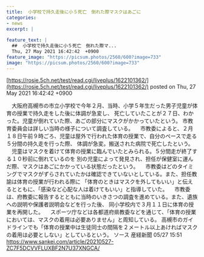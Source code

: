 ```yaml
---
title:  小学校で持久走後に小５死亡　倒れた際マスクはあごに  
categories:
- news
excerpt: |
  
feature_text: |
  ##  小学校で持久走後に小５死亡　倒れた際マ...
  Thu, 27 May 2021 16:42:42  +0900
feature_image: "https://picsum.photos/2560/600?image=733"
image: "https://picsum.photos/2560/600?image=733"
---
```


[https://rosie.5ch.net/test/read.cgi/liveplus/1622101362/](https://rosie.5ch.net/test/read.cgi/liveplus/1622101362/)
posted on Thu, 27 May 2021 16:42:42  +0900

<!--more-->

　大阪府高槻市の市立小学校で今年２月、当時、小学５年生だった男子児童が体育の授業で持久走をした後に体調が急変し、 死亡していたことが２７日、わかった。児童が倒れていた際、あごの部分にマスクがかかっていたという。 市教育委員会は詳しい当時の様子について調査している。 　市教委によると、２月１８日午前９時ごろ、児童は屋外で行われた体育の授業で、自分のペースで走る５分間の持久走を行った際、 体調が急変。搬送された病院で死亡したという。 　児童はマスクを着けて体育の授業に臨んでいたとみられる。５分間走が終了する１０秒前に倒れているのを 別の児童によって発見され、担任が保健室に運んだ際、マスクはあごにかかっている状態だったという。 　市教委はどのタイミングでマスクがずらされていたかは確認できていないとしている。また、担任教諭は体育の授業が行われる際に 「体育のときはマスクを外してもいい」と伝えるとともに、「感染など心配な人は着けてもいい」と指導していた。 　市教委は、府教委に報告するとともに当時のいきさつの調査を進めている。また、遺族への説明や保護者説明会などを行った後、 同小学校内で３月１１日に体育の授業を再開した。 　スポーツ庁などは各都道府県教委などを通じて、「体育の授業においては、マスクの着用は必要ありません」と周知している。 高槻市のガイドラインでも「体育の授業中は生徒同士の間隔を２メートル以上あければマスクの着用は必要としない」としているという。 ソース 産経新聞 05/27 15:51 https://www.sankei.com/article/20210527-ZC7F5DCVVFLUXBF2N7U37XNGCA/
